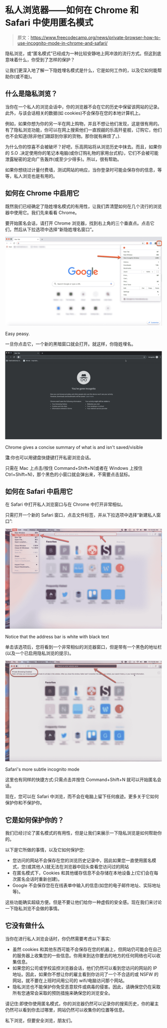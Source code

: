 # 私人浏览器——如何在 Chrome 和 Safari 中使用匿名模式

> 原文：<https://www.freecodecamp.org/news/private-browser-how-to-use-incognito-mode-in-chrome-and-safari/>

隐私浏览，或“匿名模式”已经成为一种比较安静地上网冲浪的流行方式。但这到底意味着什么，你受到了怎样的保护？

让我们更深入地了解一下隐姓埋名模式是什么，它是如何工作的，以及它如何能帮助你(或不能)。

## 什么是隐私浏览？

当你在一个私人的浏览会话中，你的浏览器不会在它的历史中保留该网站的记录。此外，与该会话相关的数据(如 cookies)不会保存在您的本地计算机上。

例如，如果你想为你的另一半在网上购物，并且不想让他们发现，这是很有用的。有了隐私浏览功能，你可以在网上搜索他们一直觊觎的乐高歼星舰，订购它，他们也不会知道(除非他们跟踪到你家的货物。那你就有麻烦了。).

为什么你的惊喜不会被破坏？好吧，乐高网站将从浏览历史中抹去。而且，如果你的 S.O .决定使用你的笔记本电脑(或你订购礼物的家用台式机)，它们不会被可能泄露秘密的定向广告轰炸(或至少少得多)。所以，很有帮助。

如果你想绕过计量付费墙，测试网站的响应，当你登录时可能会保存你的信息，等等，私人浏览也是有用的。

## 如何在 Chrome 中启用它

既然我们已经确定了隐姓埋名模式的有用性，让我们弄清楚如何在几个流行的浏览器中使用它。我们先来看看 Chrome。

要开始匿名会话，请打开 Chrome 浏览器，找到右上角的三个垂直点。点击它们，然后从下拉选项中选择“新隐姓埋名窗口”。

![chrome-incognito-1](img/5f4c0c511010aab2b1b26b969c27763c.png)

Easy peasy.

一旦你点击它，一个新的黑暗窗口就会打开。就这样，你隐姓埋名。

![incognito](img/497927cc94333f40bb197d871fa5c598.png)

Chrome gives a concise summary of what is and isn't saved/visible

**注**:你也可以用键盘快捷键打开私密浏览会话。

只需在 Mac 上点击/按住 Command+Shift+N(或者在 Windows 上按住 Ctrl+Shift+N)，那个黑色的小窗口就会弹出来，不需要点击鼠标。

## 如何在 Safari 中启用它

在 Safari 中打开私人浏览窗口与在 Chrome 中打开非常相似。

只需打开一个新的 Safari 窗口，点击文件标签，并从下拉选项中选择“新建私人窗口”:

![safari-incognito](img/c078a65cad14d33621aba5111188ef8e.png)

Notice that the address bar is white with black text

单击该选项后，您将看到一个非常相似的浏览器窗口，但是带有一个黑色的地址栏(以及一个已启用隐私浏览的提示)。

![safari-incognito-enabled](img/da9c8aa4bbd9313065b6ac29f2957ff5.png)

Safari's more subtle incognito mode

这里也有同样的快捷方式:只需点击并按住 Command+Shift+N 就可以开始匿名会话。

现在，您可以在 Safari 中浏览，而不会在电脑上留下任何痕迹。更多关于它如何保护你和不保护你。

## 它是如何保护你的？

我们已经讨论了匿名模式的有用性，但是让我们来展示一下隐私浏览是如何帮助你的。

以下是它所做的事情，以及它如何保护您:

*   您访问的网站不会保存在您的浏览历史记录中，因此如果您一直使用匿名模式，您(或其他人)就无法在浏览器中回头查看您访问过的网站
*   在匿名模式下，Cookies 和其他缓存信息不会存储在本地设备上(它们会在每次匿名会话时重新创建)。
*   Google 不会保存您在在线表单中输入的信息(如您的电子邮件地址、实际地址等)。

这些功能确实超级方便。但是不要让他们给你一种虚假的安全感。现在我们来讨论一下隐私浏览不会做的事情。

## 它没有做什么

当你在进行私人浏览会话时，你仍然需要考虑以下事实:

*   虽然 cookies 和其他东西可能不会保存在您的机器上，但网站仍可能会在自己的服务器上收集您的一些信息。你用来到达你要去的地方的任何网络也可以收集信息。
*   如果您的公司或学校监控浏览器会话，他们仍然可以看到您访问的网站的 IP 地址。因此，如果你不想让你的雇主看到你访问了一个不合适的或 NSFW 的网站，就不要在上班时间用公司的 wifi/电脑访问那个网站。
*   隐私浏览也不能保护你免受恶意软件或病毒的侵害。因此，请确保您仍在采取所有您通常会采取的预防措施来确保您的浏览安全。

请记住:即使你使用匿名模式，你的浏览器仍然可以记录你的搜索历史，你的雇主仍然可以看到你去过哪里，网站仍然可以收集你的位置等信息。

私下浏览，但要安全浏览，朋友们。